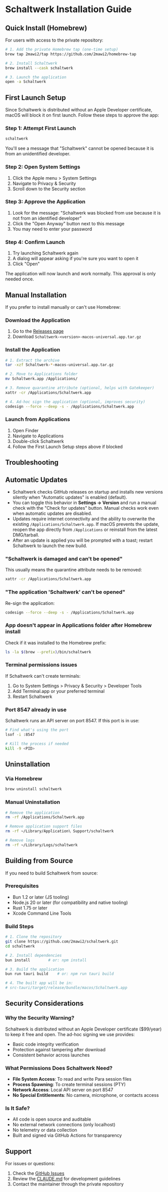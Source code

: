 # Schaltwerk Installation Guide

## Quick Install (Homebrew)

For users with access to the private repository:

```bash
# 1. Add the private Homebrew tap (one-time setup)
brew tap 2mawi2/tap https://github.com/2mawi2/homebrew-tap

# 2. Install Schaltwerk
brew install --cask schaltwerk

# 3. Launch the application
open -a Schaltwerk
```

## First Launch Setup

Since Schaltwerk is distributed without an Apple Developer certificate, macOS will block it on first launch. Follow these steps to approve the app:

### Step 1: Attempt First Launch
```bash
schaltwerk
```
You'll see a message that "Schaltwerk" cannot be opened because it is from an unidentified developer.

### Step 2: Open System Settings
1. Click the Apple menu  > System Settings
2. Navigate to Privacy & Security
3. Scroll down to the Security section

### Step 3: Approve the Application
1. Look for the message: "Schaltwerk was blocked from use because it is not from an identified developer"
2. Click the "Open Anyway" button next to this message
3. You may need to enter your password

### Step 4: Confirm Launch
1. Try launching Schaltwerk again
2. A dialog will appear asking if you're sure you want to open it
3. Click "Open"

The application will now launch and work normally. This approval is only needed once.

## Manual Installation

If you prefer to install manually or can't use Homebrew:

### Download the Application
1. Go to the [Releases page](https://github.com/2mawi2/schaltwerk/releases)
2. Download `Schaltwerk-<version>-macos-universal.app.tar.gz`

### Install the Application
```bash
# 1. Extract the archive
tar -xzf Schaltwerk-*-macos-universal.app.tar.gz

# 2. Move to Applications folder
mv Schaltwerk.app /Applications/

# 3. Remove quarantine attribute (optional, helps with Gatekeeper)
xattr -cr /Applications/Schaltwerk.app

# 4. Ad-hoc sign the application (optional, improves security)
codesign --force --deep -s - /Applications/Schaltwerk.app
```

### Launch from Applications
1. Open Finder
2. Navigate to Applications
3. Double-click Schaltwerk
4. Follow the First Launch Setup steps above if blocked

## Troubleshooting

## Automatic Updates

- Schaltwerk checks GitHub releases on startup and installs new versions silently when "Automatic updates" is enabled (default).
- You can toggle this behavior in **Settings → Version** and run a manual check with the "Check for updates" button. Manual checks work even when automatic updates are disabled.
- Updates require internet connectivity and the ability to overwrite the existing `/Applications/Schaltwerk.app`. If macOS prevents the update, reopen the app directly from `/Applications` or reinstall from the latest DMG/tarball.
- After an update is applied you will be prompted with a toast; restart Schaltwerk to launch the new build.

### "Schaltwerk is damaged and can't be opened"
This usually means the quarantine attribute needs to be removed:
```bash
xattr -cr /Applications/Schaltwerk.app
```

### "The application 'Schaltwerk' can't be opened"
Re-sign the application:
```bash
codesign --force --deep -s - /Applications/Schaltwerk.app
```

### App doesn't appear in Applications folder after Homebrew install
Check if it was installed to the Homebrew prefix:
```bash
ls -la $(brew --prefix)/bin/schaltwerk
```

### Terminal permissions issues
If Schaltwerk can't create terminals:
1. Go to System Settings > Privacy & Security > Developer Tools
2. Add Terminal.app or your preferred terminal
3. Restart Schaltwerk

### Port 8547 already in use
Schaltwerk runs an API server on port 8547. If this port is in use:
```bash
# Find what's using the port
lsof -i :8547

# Kill the process if needed
kill -9 <PID>
```

## Uninstallation

### Via Homebrew
```bash
brew uninstall schaltwerk
```

### Manual Uninstallation
```bash
# Remove the application
rm -rf /Applications/Schaltwerk.app

# Remove application support files
rm -rf ~/Library/Application\ Support/schaltwerk

# Remove logs
rm -rf ~/Library/Logs/schaltwerk
```

## Building from Source

If you need to build Schaltwerk from source:

### Prerequisites
- Bun 1.2 or later (JS tooling)
- Node.js 20 or later (for compatibility and native tooling)
- Rust 1.75 or later
- Xcode Command Line Tools

### Build Steps
```bash
# 1. Clone the repository
git clone https://github.com/2mawi2/schaltwerk.git
cd schaltwerk

# 2. Install dependencies
bun install        # or: npm install

# 3. Build the application
bun run tauri build    # or: npm run tauri build

# 4. The built app will be in:
# src-tauri/target/release/bundle/macos/Schaltwerk.app
```

## Security Considerations

### Why the Security Warning?
Schaltwerk is distributed without an Apple Developer certificate ($99/year) to keep it free and open. The ad-hoc signing we use provides:
- Basic code integrity verification
- Protection against tampering after download
- Consistent behavior across launches

### What Permissions Does Schaltwerk Need?
- **File System Access**: To read and write Para session files
- **Process Spawning**: To create terminal sessions (PTY)
- **Network Access**: Local API server on port 8547
- **No Special Entitlements**: No camera, microphone, or contacts access

### Is It Safe?
- All code is open source and auditable
- No external network connections (only localhost)
- No telemetry or data collection
- Built and signed via GitHub Actions for transparency

## Support

For issues or questions:
1. Check the [GitHub Issues](https://github.com/2mawi2/schaltwerk/issues)
2. Review the [CLAUDE.md](./CLAUDE.md) for development guidelines
3. Contact the maintainer through the private repository
